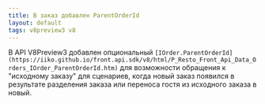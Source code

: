 ```yaml
---
title: В заказ добавлен ParentOrderId 
layout: default
tags: v8preview3 v8
---
```


В API V8Preview3 добавлен опциональный `[IOrder.ParentOrderId](https://iiko.github.io/front.api.sdk/v8/html/P_Resto_Front_Api_Data_Orders_IOrder_ParentOrderId.htm)` для возможности обращения к "исходному заказу" для сценариев, когда новый заказ появился в результате разделения заказа или переноса гостя из исходного заказа в новый. 